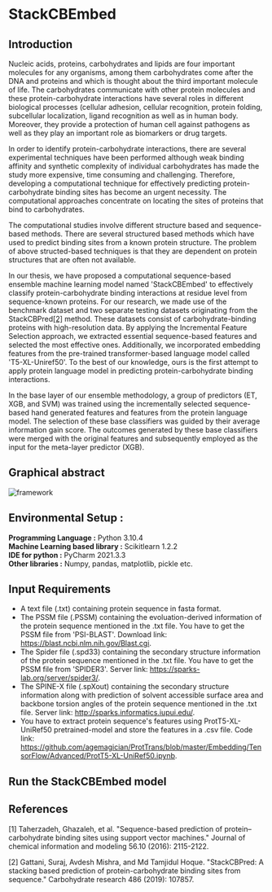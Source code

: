 # StackCBEmbed
## Introduction 

Nucleic acids, proteins, carbohydrates and lipids are four important molecules for any organisms, among them carbohydrates come after the DNA and proteins and which is thought about the third important molecule of life. The carbohydrates communicate with other protein molecules and these protein-carbohydrate interactions have several roles in different biological processes (cellular adhesion, cellular recognition, protein folding, subcellular localization, ligand recognition as well as in human body. Moreover, they provide a protection of human cell against pathogens as well as they play an important role as biomarkers or drug targets.

In order to identify protein-carbohydrate interactions, there are several experimental techniques have been performed although weak binding affinity and synthetic complexity of individual carbohydrates has made the study more expensive, time consuming and challenging. Therefore, developing a computational technique for effectively predicting protein-carbohydrate binding sites has become an urgent necessity. The computational approaches concentrate on locating the sites of proteins that bind to carbohydrates. 

The computational studies involve different structure based and sequence-based methods. There are several structured based methods which have used to predict binding sites from a known protein structure. The problem of above structed-based techniques is that they are dependent on protein structures that are often not available.

In our thesis, we have proposed a computational sequence-based ensemble machine learning model named 'StackCBEmbed' to effectively classify protein-carbohydrate binding interactions at residue level from sequence-known proteins. For our research, we made use of the benchmark dataset and two separate testing datasets originating from the StackCBPred[[2]](#2) method. These datasets consist of carbohydrate-binding proteins with high-resolution data. By applying the Incremental Feature Selection approach, we extracted essential sequence-based features and selected the most effective ones. Additionally, we incorporated embedding features from the pre-trained transformer-based language model called 'T5-XL-Uniref50'. To the best of our knowledge, ours is the first attempt to apply protein language model in predicting protein-carbohydrate binding interactions. 

In the base layer of our ensemble methodology, a group of predictors (ET, XGB, and SVM) was trained using the incrementally selected sequence-based hand generated features and features from the protein language model. The selection of these base classifiers was guided by their average information gain score. The outcomes generated by these base classifiers were merged with the original features and subsequently employed as the input for the meta-layer predictor (XGB).

## Graphical abstract
![framework](https://github.com/farah5112github/StackCBEmbed/assets/60771070/227c4f1e-1e87-4eef-8d81-8aa4013f6f1f)

## Environmental Setup :
**Programming Language :** Python 3.10.4 <br />
**Machine Learning based library :** Scikitlearn 1.2.2 <br />
**IDE for python :** PyCharm 2021.3.3 <br />
**Other libraries :** Numpy, pandas, matplotlib, pickle etc.

## Input Requirements
- A text file (.txt) containing protein sequence in fasta format.
- The PSSM file (.PSSM) containing the evoluation-derived information of the protein sequence mentioned in the .txt file.
  You have to get the PSSM file from 'PSI-BLAST'. Download link: https://blast.ncbi.nlm.nih.gov/Blast.cgi.
- The Spider file (.spd33) containing the secondary structure information of the protein sequence mentioned in the .txt file.
  You have to get the PSSM file from 'SPIDER3'. Server link: https://sparks-lab.org/server/spider3/.
- The SPINE-X file (.spXout) containing the secondary structure information along with prediction of solvent accessible surface area and
  backbone torsion angles of the protein sequence mentioned in the .txt file. Server link: http://sparks.informatics.iupui.edu/.
- You have to extract protein sequence's features using ProtT5-XL-UniRef50 pretrained-model and store the features in a .csv file.
  Code link: https://github.com/agemagician/ProtTrans/blob/master/Embedding/TensorFlow/Advanced/ProtT5-XL-UniRef50.ipynb.

## Run the StackCBEmbed model


## References 
<a id="1">[1]</a>
Taherzadeh, Ghazaleh, et al. "Sequence-based prediction of protein–carbohydrate binding sites using support vector machines." Journal of chemical information and modeling 56.10 (2016): 2115-2122.<br />

<a id="2">[2]</a>
Gattani, Suraj, Avdesh Mishra, and Md Tamjidul Hoque. "StackCBPred: A stacking based prediction of protein-carbohydrate binding sites from sequence." Carbohydrate research 486 (2019): 107857.
